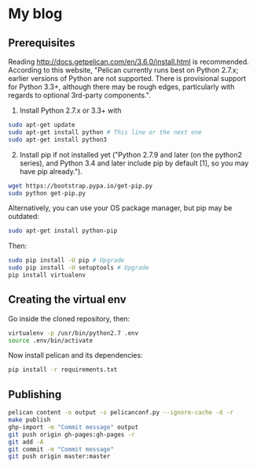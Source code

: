 # My blog

## Prerequisites

Reading http://docs.getpelican.com/en/3.6.0/install.html is recommended. According to this website, "Pelican currently runs best on Python 2.7.x; earlier versions of Python are not supported. There is provisional support for Python 3.3+, although there may be rough edges, particularly with regards to optional 3rd-party components.".

1. Install Python 2.7.x or 3.3+ with
```bash
sudo apt-get update
sudo apt-get install python # This line or the next one
sudo apt-get install python3
```
2. Install pip if not installed yet ("Python 2.7.9 and later (on the python2 series), and Python 3.4 and later include pip by default [1], so you may have pip already.").
```bash
wget https://bootstrap.pypa.io/get-pip.py
sudo python get-pip.py
```

Alternatively, you can use your OS package manager, but pip may be outdated:
```bash
sudo apt-get install python-pip
```

Then:
```bash
sudo pip install -U pip # Upgrade
sudo pip install -U setuptools # Upgrade
pip install virtualenv
```

## Creating the virtual env

Go inside the cloned repository, then:
```bash
virtualenv -p /usr/bin/python2.7 .env
source .env/bin/activate
```

Now install pelican and its dependencies:
```bash
pip install -r requirements.txt
```

## Publishing

```bash
pelican content -o output -s pelicanconf.py --ignore-cache -d -r
make publish
ghp-import -m "Commit message" output
git push origin gh-pages:gh-pages -r
git add -A
git commit -m "Commit message"
git push origin master:master
```
